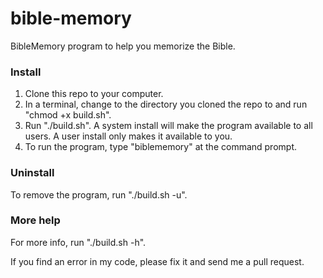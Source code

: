 # bible-memory
BibleMemory program to help you memorize the Bible.

### Install
1. Clone this repo to your computer.
2. In a terminal, change to the directory you cloned the repo to and run "chmod +x build.sh".
3. Run "./build.sh". A system install will make the program available to all users. A user install only makes it available to you.
4. To run the program, type "biblememory" at the command prompt.

### Uninstall
To remove the program, run "./build.sh -u".

### More help
For more info, run "./build.sh -h".

If you find an error in my code, please fix it and send me a pull request.
